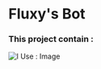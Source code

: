 # Fluxy's Bot

### This project contain :

![I Use : Image]("https://skillicons.dev/icons?i=nodejs,discord,bots")
